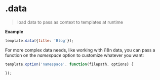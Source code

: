 # .data

> load data to pass as context to templates at runtime


**Example**

```js
template.data({title: 'Blog'});
```

For more complex data needs, like working with i18n data, you can pass a function on the _namespace_ option to customize whatever you want:

```js
template.option('namespace', function(filepath, options) {

});
```
